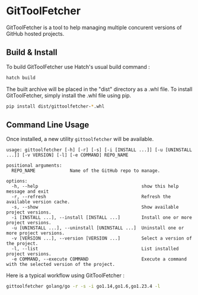 # GitToolFetcher

GitToolFetcher is a tool to help managing multiple concurent versions of GitHub hosted projects.

## Build & Install

To build GitToolFetcher use Hatch's usual build command :
```bash
hatch build
```

The built archive will be placed in the "dist" directory as a .whl file.
To install GitToolFetcher, simply install the .whl file using pip.

```bash
pip install dist/gittoolfetcher-*.whl
```

## Command Line Usage

Once installed, a new utility `gittoolfetcher` will be available.

```
usage: gittoolfetcher [-h] [-r] [-s] [-i [INSTALL ...]] [-u [UNINSTALL ...]] [-v VERSION] [-l] [-e COMMAND] REPO_NAME

positional arguments:
  REPO_NAME             Name of the GitHub repo to manage.

options:
  -h, --help                                       show this help message and exit
  -r, --refresh                                    Refresh the available version cache.
  -s, --show                                       Show available project versions.
  -i [INSTALL ...], --install [INSTALL ...]        Install one or more project versions.
  -u [UNINSTALL ...], --uninstall [UNINSTALL ...]  Uninstall one or more project versions.
  -v [VERSION ...], --version [VERSION ...]        Select a version of the project.
  -l, --list                                       List installed project versions.
  -e COMMAND, --execute COMMAND                    Execute a command with the selected version of the project.
```

Here is a typical workflow using GitToolFetcher :

```bash
gittoolfetcher golang/go -r -s -i go1.14,go1.6,go1.23.4 -l
```
